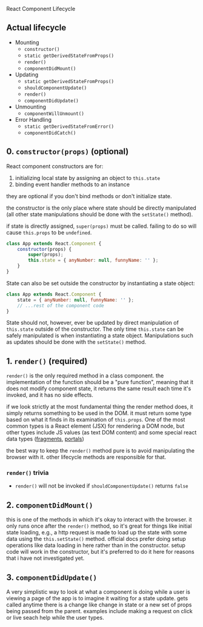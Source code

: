 React Component Lifecycle

## Actual lifecycle

- Mounting
	- `constructor()`
	- `static getDerivedStateFromProps()`
	- `render()`
	- `componentDidMount()`
- Updating
	- `static getDerivedStateFromProps()`
	- `shouldComponentUpdate()`
	- `render()`
	- `componentDidUpdate()`
- Unmounting
	- `componentWillUnmount()`
- Error Handling
	- `static getDerivedStateFromError()`
	- `componentDidCatch()`

## 0. `constructor(props)` (optional)

React component constructors are for:

1. initializing local state by assigning an object to `this.state`
2. binding event handler methods to an instance

they are optional if you don't bind methods or don't initialize state.

the constructor is the only place where state should be directly manipulated (all other state manipulations should be done with the `setState()` method).

if state is directly assigned, `super(props)` must be called. failing to do so will cause `this.props` to be `undefined`.

```javascript
class App extends React.Component {
	constructor(props) {
		super(props);
		this.state = { anyNumber: null, funnyName: '' };
	}
}
```

State can also be set outside the constructor by instantiating a state object:

```javascript
class App extends React.Component {
	state = { anyNumber: null, funnyName: '' };
	// ...rest of the component code
}
```

State should not, however, ever be updated by direct manipulation of `this.state` outside of the constructor. The only time `this.state` can be safely manipulated is when instantiating a state object. Manipulations such as updates should be done with the `setState()` method. 

## 1. `render()` (required)

`render()` is the only required method in a class component. the implementation of the function should be a "pure function", meaning that it does not modify component state, it returns the same result each time it's invoked, and it has no side effects.

if we look strictly at the most fundamental thing the render method does, it simply returns something to be used in the DOM. it must return some type based on what it finds in its examination of `this.props`. One of the most common types is a React element (JSX) for rendering a DOM node, but other types include JS values (as text DOM content) and some special react data types ([fragments](reactFragments), [portals](reactPortals))

the best way to keep the `render()` method pure is to avoid manipulating the browser with it. other lifecycle methods are responsible for that.

### `render()` trivia

- `render()` will not be invoked if `shouldComponentUpdate()` returns `false`

## 2. `componentDidMount()`

this is one of the methods in which it's okay to interact with the browser. it only runs once after the `render()` method, so it's great for things like initial state loading, e.g., a http request is made to load up the state with some data using the `this.setState()` method. official docs prefer doing setup operations like data loading in here rather than in the constructor. setup code will work in the constructor, but it's preferred to do it here for reasons that i have not investigated yet.

## 3. `componentDidUpdate()`

A very simplistic way to look at what a component is doing while a user is viewing a page of the app is to imagine it waiting for a state update. 
gets called anytime there is a change like change in state or a new set of props being passed from the parent. examples include making a request on click or live seach help while the user types.

